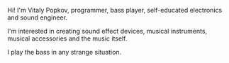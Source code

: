 Hi! I'm Vitaly Popkov, programmer, bass player, self-educated electronics and sound engineer.

I'm interested in creating sound effect devices, musical instruments, musical accessories and the music itself.

I play the bass in any strange situation.

<!---
schpion/schpion is a ✨ special ✨ repository because its `README.md` (this file) appears on your GitHub profile.
You can click the Preview link to take a look at your changes.
--->
